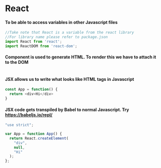 # React

#### To be able to access variables in other Javascript files
```javascript
//Take note that React is a variable from the react library
//For library name please refer to package.json
import React from 'react';
import ReactDOM from 'react-dom';
```

#### **Component** is used to generate HTML. To render this we have to attach it to the DOM
```javascript

```

#### **JSX** allows us to write what looks like HTML tags in Javascript
```javascript
const App = function() {
  return <div>Hi</div>
}
```

#### **JSX** code gets transpiled by Babel to normal Javascript. Try https://babeljs.io/repl/
```javascript
"use strict";

var App = function App() {
  return React.createElement(
    "div",
    null,
    "Hi"
  );
};
```
